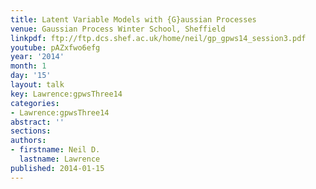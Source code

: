 ```yaml
---
title: Latent Variable Models with {G}aussian Processes
venue: Gaussian Process Winter School, Sheffield
linkpdf: ftp://ftp.dcs.shef.ac.uk/home/neil/gp_gpws14_session3.pdf
youtube: pAZxfwo6efg
year: '2014'
month: 1
day: '15'
layout: talk
key: Lawrence:gpwsThree14
categories:
- Lawrence:gpwsThree14
abstract: ''
sections: 
authors:
- firstname: Neil D.
  lastname: Lawrence
published: 2014-01-15
---
```

